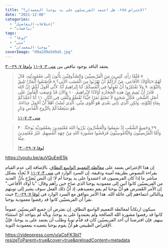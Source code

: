 ```yaml
---
title: "الإعتراض ٢٥٥، هل اعتمد الفريسيّون على يد يوحنا المعمدان؟"
date: "2021-12-06"
categories:
  - "إختلافات-التفاصيل"
  - "تناقضات"
tags:
  - "لوقا"
  - "متى"
  - "يوحنا-المعمدان"
coverImage: "d9a2d9a5d9a5.jpg"
---
```


يعتقد الناقد بوجود تناقض بين [متى ٣: ٧-١١](https://my.bible.com/bible/101/MAT.3.7-11) و[لوقا ٧: ٢٩-٣٠](https://my.bible.com/bible/101/LUK.7.29-30)

> ٧ فَلَمَّا رَأَى كَثِيرِينَ مِنَ الْفَرِّيسِيِّينَ وَالصَّدُّوقِيِّينَ يَأْتُونَ إِلَى مَعْمُودِيَّتِهِ، قَالَ لَهُمْ:«يَاأَوْلاَدَ الأَفَاعِي، مَنْ أَرَاكُمْ أَنْ تَهْرُبُوا مِنَ الْغَضَب الآتِي؟ ٨ فَاصْنَعُوا أَثْمَارًا تَلِيقُ بِالتَّوْبَةِ. ٩ وَلاَ تَفْتَكِرُوا أَنْ تَقُولُوا فِي أَنْفُسِكُمْ: لَنَا إِبْراهِيمُ أَبًا. لأَنِّي أَقُولُ لَكُمْ: إِنَّ اللهَ قَادِرٌ أَنْ يُقِيمَ مِنْ هذِهِ الْحِجَارَةِ أَوْلاَدًا لإِبْراهِيمَ. ١٠ وَالآنَ قَدْ وُضِعَتِ الْفَأْسُ عَلَى أَصْلِ الشَّجَرِ، فَكُلُّ شَجَرَةٍ لاَ تَصْنَعُ ثَمَرًا جَيِّدًا تُقْطَعُ وَتُلْقَى فِي النَّارِ. ١١ أَنَا أُعَمِّدُكُمْ بِمَاءٍ لِلتَّوْبَةِ، وَلكِنِ الَّذِي يَأْتِي بَعْدِي هُوَ أَقْوَى مِنِّي، الَّذِي لَسْتُ أَهْلاً أَنْ أَحْمِلَ حِذَاءَهُ. هُوَ سَيُعَمِّدُكُمْ بِالرُّوحِ الْقُدُسِ وَنَارٍ.
>
> [متى ٣: ٧-١١](https://my.bible.com/bible/101/MAT.3.7-11)

> ٢٩ وَجَمِيعُ الشَّعْبِ إِذْ سَمِعُوا وَالْعَشَّارُونَ بَرَّرُوا اللهَ مُعْتَمِدِينَ بِمَعْمُودِيَّةِ يُوحَنَّا. ٣٠ وَأَمَّا الْفَرِّيسِيُّونَ وَالنَّامُوسِيُّونَ فَرَفَضُوا مَشُورَةَ اللهِ مِنْ جِهَةِ أَنْفُسِهِمْ، غَيْرَ مُعْتَمِدِينَ مِنْهُ.
>
> [[لوقا ٧: ٢٩-٣٠](https://my.bible.com/bible/101/LUK.7.29-30)

https://youtu.be/auVQuEeiE5k

إن هذا الإعتراض يعتمد على [مغالطة التعميم الواسع النطاق](https://reasonofhope.com/2019/12/07/other-fallacies-1/)، بالإضافة إلى عدم القيام بقراءة النصوص بطريقة أمينة ودقيقة. إن السرد الوارد في [متى ٣: ٧-١١](https://my.bible.com/bible/101/MAT.3.7-11) لا يُحدِّد بشكل مباشر ما إذا كان الفريسيون قد اعتمدوا على يد يوحنا أم لا؛ إن النص يُصَرِّح بأنَّ  العديد من الفريسيّين كانوا آتين إلى معمودية يوحنا الذي صاح حين رآهم وقال: ”يا أولاد الأفاعي.“ إن الأمر المٌفترض هو أنَّ يوحنا لم يقم بتعميدهم، إذ أنَّ ذلك الفعل سوف يشير إلى توبتهم وبالتالي انتماءهم إلى عائلة الله. هذا الأمر يتوافق مع السرد الوارد في [لوقا ٧: ٢٩-٣٠](https://my.bible.com/bible/101/LUK.7.29-30) حيث نقرأ أن الفريسيّين كانوا قد رفضوا معمودية يوحنا.

سيكون ارتكاباً لمغالطة التعميم الواسع النطاق، إن نفترض أن جميع الفريسيّين عموماً كانوا قد رفضوا مشورة الله الصالحة ولم يعتمدوا على يد يوحنا، وبأنَّه لم يتواجد أيّ استثناء بينهم. فإن افترضنا أن أحد الفريسيّين كان قد قدَّم توبةً وطلب أن يعتمد على يد يوحنا، فإنَّ الإفتراض الطبيعي هو أنَّ يقوم يوحنا بتعميده بمعمودية التوبة.

https://videopress.com/v/aCpFK3bI?resizeToParent=true&cover=true&preloadContent=metadata
